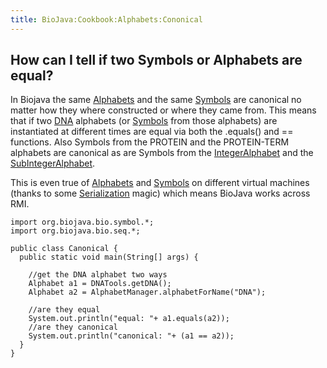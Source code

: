 ```yaml
---
title: BioJava:Cookbook:Alphabets:Cononical
---
```


How can I tell if two Symbols or Alphabets are equal?
-----------------------------------------------------

In Biojava the same
[Alphabets](http://www.biojava.org/docs/api14/org/biojava/bio/symbol/Alphabet.html)
and the same
[Symbols](http://www.biojava.org/docs/api14/org/biojava/bio/symbol/Symbol.html)
are canonical no matter how they where constructed or where they came
from. This means that if two [DNA](wp:DNA "wikilink") alphabets (or
[Symbols](http://www.biojava.org/docs/api14/org/biojava/bio/symbol/Symbol.html)
from those alphabets) are instantiated at different times are equal via
both the .equals() and == functions. Also Symbols from the PROTEIN and
the PROTEIN-TERM alphabets are canonical as are Symbols from the
[IntegerAlphabet](http://www.biojava.org/docs/api14/org/biojava/bio/symbol/IntegerAlphabet.html)
and the
[SubIntegerAlphabet](http://www.biojava.org/docs/api14/org/biojava/bio/symbol/IntegerAlphabet.SubIntegerAlphabet.html).

This is even true of
[Alphabets](http://www.biojava.org/docs/api14/org/biojava/bio/symbol/Alphabet.html)
and
[Symbols](http://www.biojava.org/docs/api14/org/biojava/bio/symbol/Symbol.html)
on different virtual machines (thanks to some
[Serialization](http://java.sun.com/j2se/1.4.2/docs/api/java/io/Serializable.html)
magic) which means BioJava works across RMI.

    import org.biojava.bio.symbol.*;
    import org.biojava.bio.seq.*;

    public class Canonical {
      public static void main(String[] args) {

        //get the DNA alphabet two ways
        Alphabet a1 = DNATools.getDNA();
        Alphabet a2 = AlphabetManager.alphabetForName("DNA");

        //are they equal
        System.out.println("equal: "+ a1.equals(a2));
        //are they canonical
        System.out.println("canonical: "+ (a1 == a2));
      }
    }
